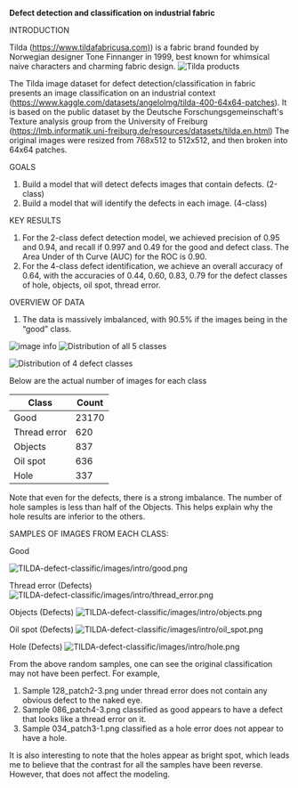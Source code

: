 **Defect detection and classification on industrial fabric**

INTRODUCTION

Tilda (<https://www.tildafabricusa.com)>) is a fabric brand founded by Norwegian designer Tone Finnanger in 1999, best known for whimsical naive characters and charming fabric design.
![Tilda products](./TILDA-defect-classific/images/introduction/living_room.jpg)



The Tilda image dataset for defect detection/classification in fabric presents an image classification on an industrial context (<https://www.kaggle.com/datasets/angelolmg/tilda-400-64x64-patches>). It is based on the public dataset by the Deutsche Forschungsgemeinschaft's Texture analysis group from the University of Freiburg (<https://lmb.informatik.uni-freiburg.de/resources/datasets/tilda.en.html>) The original images were resized from 768x512 to 512x512, and then broken into 64x64 patches.

GOALS

1. Build a model that will detect defects images that contain defects. (2-class)
2. Build a model that will identify the defects in each image. (4-class)

KEY RESULTS

1. For the 2-class defect detection model, we achieved precision of 0.95 and 0.94, and recall if 0.997 and 0.49 for the good and defect class. The Area Under of th Curve (AUC) for the ROC is 0.90.
2. For the 4-class defect identification, we achieve an overall accuracy of 0.64, with the accuracies of 0.44, 0.60, 0.83, 0.79 for the defect classes of hole, objects, oil spot, thread error.

OVERVIEW OF DATA

1. The data is massively imbalanced, with 90.5% if the images being in the “good” class.

![image info](TILDA-defect-classific/images/intro/pop_dist_all_samples.png)
![Distribution of all 5 classes](./TILDA-defect-classific/images/intro/pop_dist_all_samples.png)

![Distribution of 4 defect classes](./TILDA-defect-classific/images/intro/pop_dist_defects.png)

Below are the actual number of images for each class

| Class | Count |
| --- | --- |
| Good | 23170 |
| Thread error | 620 |
| Objects | 837 |
| Oil spot | 636 |
| Hole | 337 |

Note that even for the defects, there is a strong imbalance. The number of hole samples is less than half of the Objects. This helps explain why the hole results are inferior to the others.

SAMPLES OF IMAGES FROM EACH CLASS:

Good

![TILDA-defect-classific/images/intro/good.png](./TILDA-defect-classific/images/introduction/good.png)

Thread error (Defects)
![TILDA-defect-classific/images/intro/thread_error.png](./TILDA-defect-classific/images/introduction/thread_error.png)

Objects (Defects)
![TILDA-defect-classific/images/intro/objects.png](./TILDA-defect-classific/images/introduction/objects.png)

Oil spot (Defects)
![TILDA-defect-classific/images/intro/oil_spot.png](./TILDA-defect-classific/images/introduction/oil_spot.png)

Hole (Defects)
![TILDA-defect-classific/images/intro/hole.png](./TILDA-defect-classific/images/introduction/hole.png)

From the above random samples, one can see the original classification may not have been perfect. For example,

1. Sample 128_patch2-3.png under thread error does not contain any obvious defect to the naked eye.
2. Sample 086_patch4-3.png classified as good appears to have a defect that looks like a thread error on it.
3. Sample 034_patch3-1.png classified as a hole error does not appear to have a hole.

It is also interesting to note that the holes appear as bright spot, which leads me to believe that the contrast for all the samples have been reverse. However, that does not affect the modeling.